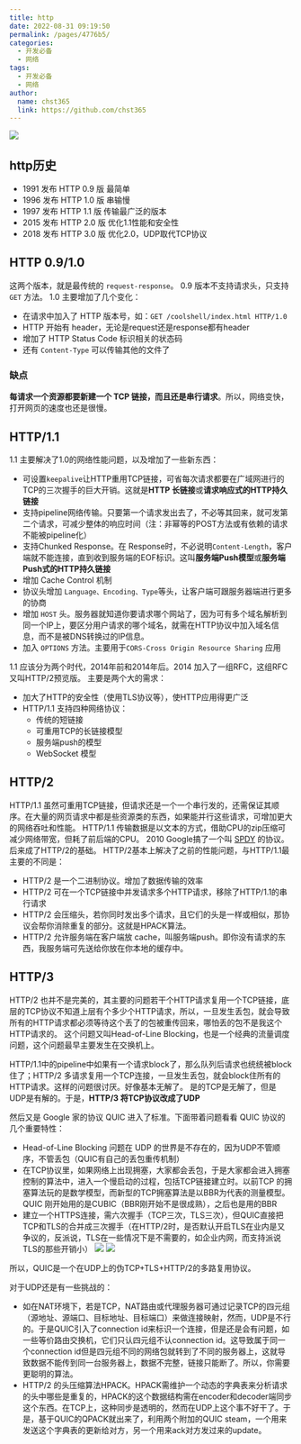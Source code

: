 ```yaml
---
title: http
date: 2022-08-31 09:19:50
permalink: /pages/4776b5/
categories: 
  - 开发必备
  - 网络
tags: 
  - 开发必备
  - 网络
author: 
  name: chst365
  link: https://github.com/chst365
---
```

![](https://cdn.jsdelivr.net/gh/chst365/bolgImgs/imgs/topImgs/343.jpg)
## http历史
- 1991 发布 HTTP 0.9 版 最简单
- 1996 发布 HTTP 1.0 版 串输慢
- 1997 发布 HTTP 1.1 版 传输最广泛的版本
- 2015 发布 HTTP 2.0 版 优化1.1性能和安全性
- 2018 发布 HTTP 3.0 版 优化2.0，UDP取代TCP协议

## HTTP 0.9/1.0
这两个版本，就是最传统的 `request-response`。
0.9 版本不支持请求头，只支持 `GET` 方法。
1.0 主要增加了几个变化：
- 在请求中加入了 HTTP 版本号，如：`GET /coolshell/index.html HTTP/1.0`
- HTTP 开始有 header，无论是request还是response都有header
- 增加了 HTTP Status Code 标识相关的状态码
- 还有 `Content-Type` 可以传输其他的文件了

### 缺点
**每请求一个资源都要新建一个 TCP 链接，而且还是串行请求**。所以，网络变快，打开网页的速度也还是很慢。

## HTTP/1.1
1.1 主要解决了1.0的网络性能问题，以及增加了一些新东西：
- 可设置`keepalive`让HTTP重用TCP链接，可省每次请求都要在广域网进行的TCP的三次握手的巨大开销。这就是**HTTP 长链接**或**请求响应式的HTTP持久链接**
- 支持pipeline网络传输。只要第一个请求发出去了，不必等其回来，就可发第二个请求，可减少整体的响应时间（注：非幂等的POST方法或有依赖的请求不能被pipeline化）
- 支持Chunked Response。在 Response时，不必说明`Content-Length`，客户端就不能连接，直到收到服务端的EOF标识。这叫**服务端Push模型**或**服务端Push式的HTTP持久链接**
- 增加 Cache Control 机制
- 协议头增加 `Language、Encoding、Type`等头，让客户端可跟服务器端进行更多的协商
- 增加 `HOST` 头。服务器就知道你要请求哪个网站了，因为可有多个域名解析到同一个IP上，要区分用户请求的哪个域名，就需在HTTP协议中加入域名信息，而不是被DNS转换过的IP信息。
- 加入 `OPTIONS` 方法。主要用于`CORS-Cross Origin Resource Sharing` 应用

1.1 应该分为两个时代，2014年前和2014年后。2014 加入了一组RFC，这组RFC又叫HTTP/2预览版。
主要是两个大的需求：
- 加大了HTTP的安全性（使用TLS协议等），使HTTP应用得更广泛
- HTTP/1.1 支持四种网络协议：
    * 传统的短链接
    * 可重用TCP的长链接模型
    * 服务端push的模型
    * WebSocket 模型
## HTTP/2
HTTP/1.1 虽然可重用TCP链接，但请求还是一个一个串行发的，还需保证其顺序。在大量的网页请求中都是些资源类的东西，如果能并行这些请求，可增加更大的网络吞吐和性能。
HTTP/1.1 传输数据是以文本的方式，借助CPU的zip压缩可减少网络带宽，但耗了前后端的CPU。
2010 Google搞了一个叫 [SPDY](https://en.wikipedia.org/wiki/SPDY) 的协议。后来成了HTTP/2的基础。
HTTP/2基本上解决了之前的性能问题，与HTTP/1.1最主要的不同是：
- HTTP/2 是一个二进制协议。增加了数据传输的效率
- HTTP/2 可在一个TCP链接中并发请求多个HTTP请求，移除了HTTP/1.1的串行请求
- HTTP/2 会压缩头，若你同时发出多个请求，且它们的头是一样或相似，那协议会帮你消除重复的部分。这就是HPACK算法。
- HTTP/2 允许服务端在客户端放 cache，叫服务端push。即你没有请求的东西，我服务端可先送给你放在你本地的缓存中。

## HTTP/3
HTTP/2 也并不是完美的，其主要的问题若干个HTTP请求复用一个TCP链接，底层的TCP协议不知道上层有个多少个HTTP请求，所以，一旦发生丢包，就会导致所有的HTTP请求都必须等待这个丢了的包被重传回来，哪怕丢的包不是我这个HTTP请求的。
这个问题又叫Head-of-Line Blocking，也是一个经典的流量调度问题，这个问题最早主要发生在交换机上。

HTTP/1.1中的pipeline中如果有一个请求block了，那么队列后请求也统统被block住了；HTTP/2 多请求复用一个TCP连接，一旦发生丢包，就会block住所有的HTTP请求。这样的问题很讨厌。好像基本无解了。
是的TCP是无解了，但是UDP是有解的。于是，**HTTP/3 将TCP协议改成了UDP**

然后又是 Google 家的协议 QUIC 进入了标准。下面带着问题看看 QUIC 协议的几个重要特性：
- Head-of-Line Blocking 问题在 UDP 的世界是不存在的，因为UDP不管顺序，不管丢包（QUIC有自己的丢包重传机制）
- 在TCP协议里，如果网络上出现拥塞，大家都会丢包，于是大家都会进入拥塞控制的算法中，进入一个慢启动的过程，包括TCP链接建立时。以前TCP 的拥塞算法玩的是数学模型，而新型的TCP拥塞算法是以BBR为代表的测量模型。QUIC 刚开始用的是CUBIC（BBR刚开始不是很成熟），之后也是用的BBR
- 建立一个HTTPS连接，需六次握手（TCP三次，TLS三次），但QUIC直接把TCP和TLS的合并成三次握手（在HTTP/2时，是否默认开启TLS在业内是又争议的，反派说，TLS在一些情况下是不需要的，如企业内网，而支持派说TLS的那些开销小）
![](https://coolshell.cn/wp-content/uploads/2019/10/http-request-over-tcp-tls@2x-292x300.png) ![](https://coolshell.cn/wp-content/uploads/2019/10/http-request-over-quic@2x-300x215.png)

所以，QUIC是一个在UDP上的伪TCP+TLS+HTTP/2的多路复用协议。

对于UDP还是有一些挑战的：
- 如在NAT环境下，若是TCP，NAT路由或代理服务器可通过记录TCP的四元组（源地址、源端口、目标地址、目标端口）来做连接映射，然而，UDP是不行的。于是QUIC引入了connection id来标识一个连接，但是还是会有问题，如一些等价路由交换机，它们只认四元组不认connection id。这导致属于同一个connection id但是四元组不同的网络包就转到了不同的服务器上，这就导致数据不能传到同一台服务器上，数据不完整，链接只能断了。所以，你需要更聪明的算法。
- HTTP/2 的头压缩算法HPACK。HPACK需维护一个动态的字典表来分析请求的头中哪些是重复的，HPACK的这个数据结构需在encoder和decoder端同步这个东西。在TCP上，这种同步是透明的，然而在UDP上这个事不好干了。于是，基于QUIC的QPACK就出来了，利用两个附加的QUIC steam，一个用来发送这个字典表的更新给对方，另一个用来ack对方发过来的update。